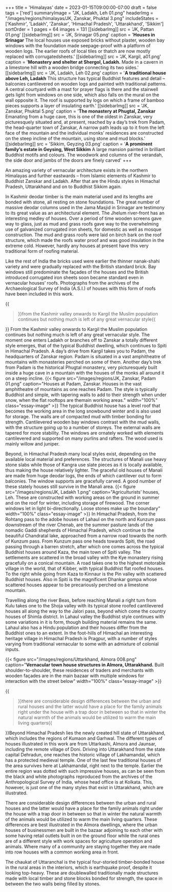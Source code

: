 +++
title = 'Himalayas'
date = 2023-01-15T09:00:00-07:00
draft = false
tags = ['red']
summaryImage = "JK, Ladakh, Leh 01.png"
headerImg = "/images/regions/himalayas/JK, Zanskar, Phuktal 3.png"
includeStates = ['Kashmir', 'Ladakh', 'Zanskar', 'Himachal Pradesh', 'Uttarakhand', 'Sikkim']
sortOrder = 1
pages = 64
images = 131
[[sidebarImg]]
src = 'JK, Pattan 01.png'
[[sidebarImg]]
src = 'JK, Srinagar 05.png'
caption = '**Houses in Srinagar** The local houses use exposed bricks without plaster, wooden bay windows with the foundation made seepage-proof with a platform of wooden logs. The earlier roofs of local tiles or thatch are now mostly replaced with corrugatedsheets.'
[[sidebarImg]]
src = 'JK, Kargil, a01.png'
caption = '**Monastery and shelter at Shergol, Ladakh.** Made in a cavern in a limestone hill with a wooden bridge connecting its two sides.'
[[sidebarImg]]
src = 'JK, Ladakh, Leh 02.png'
caption = '**A traditional house above Leh, Ladakh** This structure has typical Buddhist features and detail – balconies cantilevered on wooden logs and painted with traditional patterns. A central courtyard with a mast for prayer flags is there and the stairwell gets light from windows on one side, which also falls on the mural on the wall opposite it. The roof is supported by logs on which a frame of bamboo pieces supports a layer of insulating earth.'
[[sidebarImg]]
src = 'JK, Zanskar, Phuktal 5.png'
caption = '**The monastery at Phugtal, Zanskar** Emanating from a huge cave, this is one of the oldest in Zanskar, very picturesquely situated and, at present, reached by a day’s trek from Padam, the head-quarter town of Zanskar, A narrow path leads up to it from the left face of the mountain and the individual monks’ residences are constructed on the steep incline of the mountain, using stone and mud blocks.'
[[sidebarImg]]
src = 'Sikkim, Geyzing 03.png'
caption = '**A prominent family’s estate in Geysing, West Sikkim** A large mansion painted in brilliant Buddhist motifs and colours. The woodwork and columns of the verandah, the side door and jambs of the doors are finely carved'
+++

An amazing variety of vernacular architecture exists in the northern Himalayas and further
eastwards – from Islamic elements of Kashmir to Buddhist Zanskar and Ladakh. After that
are the Hindu styles in Himachal Pradesh, Uttarakhand and on to Buddhist Sikkim again.

In Kashmir deodar timber is the main material used and its lengths are bonded with stone, all
resting on stone foundations. The great number of massive deodar columns used in the Jama
Masjid in Srinagar are testimony to its great value as an architectural element. The Jhelum
river-front has an interesting medley of houses. Over a period of time wooden screens gave
way to glass, just as mud and grass roofs gave way to the overwhelming use of galvanized
corrugated iron sheets, for domestic as well as mosque construction. The mud and grass roofs
were laid on birch bark on the roof structure, which made the roofs water proof and was
good insulation in the extreme cold. However, hardly any houses at present have this very
traditional form of roofing material.

Like the rest of India the bricks used were earlier the thinner nanak-shahi variety and were
gradually replaced with the British standard brick. Bay windows still predominate the façades
of the houses and the British introduced corrugated iron sheets soon became standard even
in vernacular houses’ roofs. Photographs from the archives of the Archaeological Survey of
India (A.S.I.) of houses with this form of roofs have been included in this work.

{{<blockquote position="left">}}from the Kashmir valley onwards to Kargil the Muslim population continues but nothing much is left of any great vernacular style{{</blockquote>}}
From the Kashmir valley onwards to Kargil the Muslim population continues but nothing
much is left of any great vernacular style. The moment one enters Ladakh or branches off
to Zanskar a totally different style emerges, that of the typical Buddhist dwelling, which
continues to Spiti in Himachal Pradesh. A day’s drive from Kargil takes you to Padam, the
headquarters of Zanskar region. Padam is situated in a vast amphitheatre of mountains
with monasteries perched on some of them. Another day’s trek from Padam is the historical
Phugtal monastery, very picturesquely built inside a huge cave in a mountain with the houses
of the monks all around it on a steep incline.
{{< figure src="/images/regions/JK, Zanskar, Padam 01.png" caption="Houses at Padam, Zanskar. Houses in the vast amphitheatre of mountains as one reaches Padam. The style is typically Buddhist and simple, with tapering walls to add to their strength when under snow, when the flat rooftops are themain working areas." width="100%" class="essay-image" >}}
The typical Buddhist house has a level roof that becomes the working area in the long
snowbound winter and is also used for storage. The walls are of compacted mud with timber
bonding for strength. Cantilevered wooden bay windows contrast with the mud walls,
with the structure going up to a number of storeys. The external walls are tapered for more
stability. The windows are ornately worked with elements cantilevered and supported on
many purlins and rafters. The wood used is mainly willow and juniper.

Beyond, in Himachal Pradesh many local styles exist, depending on the available local
material and preferences. The structures of Manali use heavy stone slabs while those of
Kangra use slate pieces as it is locally available, thus making the house relatively lighter. The
graceful old houses of Manali are made from huge deodar logs, the ends of which cantilever
out to form balconies. The window supports are gracefully carved. A good number of these
stately houses still survive in the Manali area.
{{< figure src="/images/regions/JK, Ladakh 1.png" caption="Agriculturists’ houses, Leh. These are constructed with working areas on the ground in summer and on the roof for winter, including storage of firewood. The corner windows let in light bi-directionally. Loose stones make up the boundary" width="100%" class="essay-image" >}}
In Himachal Pradesh, from the Rohtang pass to the adobe houses of Lahaul on the north and
Kunzum pass downstream of the river Chenab, are the summer pasture lands of the nomadic
Gaddi shepherds of Himachal Pradesh, which continue to the beautiful Chandratal lake,
approached from a narrow road towards the north of Kunzum pass. From Kunzum pass one
heads towards Spiti, the road passing through a barren stretch, after which one comes across
the typical Buddhist houses around Kaza, the main town of Spiti valley. The settlements are
scattered in the broad valley with the Kye monastery rising gracefully on a conical mountain.
A road takes one to the highest motorable village in the world, that of Kibber, with typical
Buddhist flat roofed houses. To the right while going from Kaza to Kinnaur is the Pin valley
with scattered Buddhist houses. Also in Spiti is the magnificent Dhankar gompa whose
scattered houses appear to be precariously perched on a limestone mountain.

Travelling along the river Beas, before reaching Manali a right turn from Kulu takes one to
the Shoja valley with its typical stone roofed cantilevered houses all along the way to the
Jalori pass, beyond which come the country houses of Shimla district. In Lahaul valley the
Buddhist style continues with some variations in it is form, though building material remains
the same. Lahaul also has a Hindu population and their houses differ from the Buddhist
ones to an extent. In the foot-hills of Himachal an interesting heritage village in Himachal
Pradesh is Pragpur, with a number of styles varying from traditional vernacular to some with
an admixture of colonial inputs.

{{< figure src="/images/regions/Uttarkhand, Almora 008.png" caption="**Vernacular town house structures in Almora, Uttarakhand.** Built shoulder-to-shoulder, these residences of traders and merchants with wooden façades are in the main bazaar with multiple windows for interaction with the street below" width="100%" class="essay-image" >}}

{{<blockquote position="right">}}there are considerable design differences between the urban and rural houses and the
latter would have a place for the family animals right under the house with a trap door in
between so that in winter the natural warmth of the animals would be utilized to warm the
main living quarters{{</blockquote>}}Beyond Himachal Pradesh lies the newly created hill state of Uttarakhand, which includes
the regions of Kumaon and Garhwal. The different types of houses illustrated in this work
are from Uttarkashi, Almora and Jaunsar, including the remote village of Doni. Driving
into Uttarakhand from the state capital Dehradun, one reaches the historic village of
Lakhamandal, which has a protected medieval temple. One of the last few traditional
houses of the area survives here at Lakhamandal, right next to the temple. Earlier the
entire region was dotted with such impressive houses, as can be seen from the black and
white photographs reproduced from the archives of the Anthropological Survey of India,
whose head office is at Kolkata. This, however, is just one of the many styles that exist in
Uttarakhand, which are illustrated.

There are considerable design differences between the urban and rural houses and the
latter would have a place for the family animals right under the house with a trap door in
between so that in winter the natural warmth of the animals would be utilized to warm the
main living quarters. These differences are best illustrated in the Almora dwellings, where
the urban houses of businessmen are built in the bazaar adjoining to each other with some
having retail outlets built in on the ground floor while the rural ones are of a different style
with work spaces for agriculture operation and animals. Where many of a community are
staying together they are made into row houses with a common working area in front.

The chaukat of Uttaranchal is the typical four-storied timber-bonded house in the rural areas
in the interiors, which is earthquake proof, despite it looking top-heavy. These are doublewalled
traditionally made structures made with local timber and stone blocks bonded for
strength, the space in between the two walls being filled by stones.

